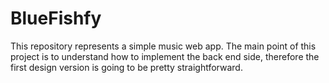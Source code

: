 # BlueFishfy
This repository represents a simple music web app. The main point of this project is to understand how to implement the back end side, therefore the first design version is going to be pretty straightforward.
